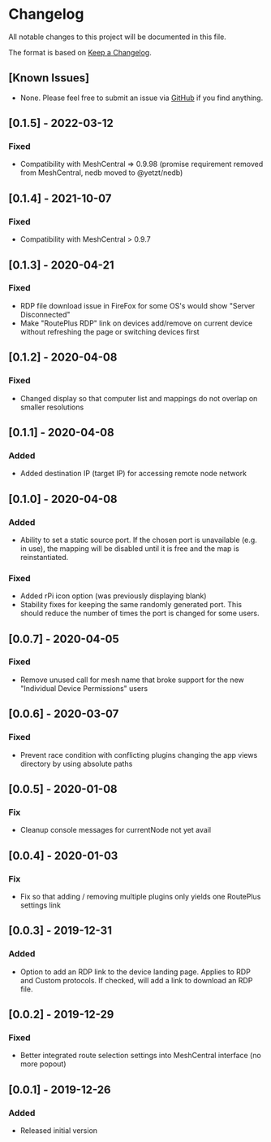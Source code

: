 # Changelog
All notable changes to this project will be documented in this file.

The format is based on [Keep a Changelog](https://keepachangelog.com/en/1.0.0/).

## [Known Issues]
- None. Please feel free to submit an issue via [GitHub](https://github.com/ryanblenis/MeshCentral-RoutePlus) if you find anything.

## [0.1.5] - 2022-03-12
### Fixed
- Compatibility with MeshCentral => 0.9.98 (promise requirement removed from MeshCentral, nedb moved to @yetzt/nedb)

## [0.1.4] - 2021-10-07
### Fixed
- Compatibility with MeshCentral > 0.9.7

## [0.1.3] - 2020-04-21
### Fixed
- RDP file download issue in FireFox for some OS's would show "Server Disconnected"
- Make "RoutePlus RDP" link on devices add/remove on current device without refreshing the page or switching devices first

## [0.1.2] - 2020-04-08
### Fixed
- Changed display so that computer list and mappings do not overlap on smaller resolutions

## [0.1.1] - 2020-04-08
### Added
- Added destination IP (target IP) for accessing remote node network

## [0.1.0] - 2020-04-08
### Added
- Ability to set a static source port. If the chosen port is unavailable (e.g. in use), the mapping will be disabled until it is free and the map is reinstantiated.
### Fixed
- Added rPi icon option (was previously displaying blank)
- Stability fixes for keeping the same randomly generated port. This should reduce the number of times the port is changed for some users.

## [0.0.7] - 2020-04-05
### Fixed
- Remove unused call for mesh name that broke support for the new "Individual Device Permissions" users

## [0.0.6] - 2020-03-07
### Fixed
- Prevent race condition with conflicting plugins changing the app views directory by using absolute paths

## [0.0.5] - 2020-01-08
### Fix
- Cleanup console messages for currentNode not yet avail

## [0.0.4] - 2020-01-03
### Fix
- Fix so that adding / removing multiple plugins only yields one RoutePlus settings link

## [0.0.3] - 2019-12-31
### Added
- Option to add an RDP link to the device landing page. Applies to RDP and Custom protocols. If checked, will add a link to download an RDP file.

## [0.0.2] - 2019-12-29
### Fixed
- Better integrated route selection settings into MeshCentral interface (no more popout)

## [0.0.1] - 2019-12-26
### Added
- Released initial version

